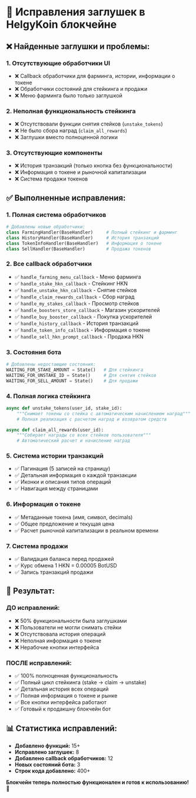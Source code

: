 # 🔧 Исправления заглушек в HelgyKoin блокчейне

## ❌ Найденные заглушки и проблемы:

### 1. **Отсутствующие обработчики UI**
- ❌ Callback обработчики для фарминга, истории, информации о токене
- ❌ Обработчики состояний для стейкинга и продажи
- ❌ Меню фарминга было только заглушкой

### 2. **Неполная функциональность стейкинга**
- ❌ Отсутствовали функции снятия стейков (`unstake_tokens`)
- ❌ Не было сбора наград (`claim_all_rewards`)
- ❌ Заглушки вместо полноценной логики

### 3. **Отсутствующие компоненты**
- ❌ История транзакций (только кнопка без функциональности)
- ❌ Информация о токене и рыночной капитализации
- ❌ Система продажи токенов

## ✅ Выполненные исправления:

### 1. **Полная система обработчиков**
```python
# Добавлены новые обработчики:
class FarmingHandler(BaseHandler)     # Полный стейкинг и фарминг
class HistoryHandler(BaseHandler)     # История транзакций
class TokenInfoHandler(BaseHandler)   # Информация о токене  
class SellHandler(BaseHandler)        # Продажа токенов
```

### 2. **Все callback обработчики**
- ✅ `handle_farming_menu_callback` - Меню фарминга
- ✅ `handle_stake_hkn_callback` - Стейкинг HKN
- ✅ `handle_unstake_hkn_callback` - Снятие стейков
- ✅ `handle_claim_rewards_callback` - Сбор наград
- ✅ `handle_my_stakes_callback` - Просмотр стейков
- ✅ `handle_boosters_store_callback` - Магазин ускорителей
- ✅ `handle_buy_booster_callback` - Покупка ускорителей
- ✅ `handle_history_callback` - История транзакций
- ✅ `handle_token_info_callback` - Информация о токене
- ✅ `handle_sell_hkn_prompt_callback` - Продажа HKN

### 3. **Состояния бота**
```python
# Добавлены недостающие состояния:
WAITING_FOR_STAKE_AMOUNT = State()   # Для стейкинга
WAITING_FOR_UNSTAKE_ID = State()     # Для снятия стейков
WAITING_FOR_SELL_AMOUNT = State()    # Для продажи
```

### 4. **Полная логика стейкинга**
```python
async def unstake_tokens(user_id, stake_id):
    """Снимает токены со стейка с автоматическим начислением наград"""
    # Полная реализация с расчетом наград и возвратом средств

async def claim_all_rewards(user_id):
    """Собирает награды со всех стейков пользователя"""
    # Автоматический расчет и начисление наград
```

### 5. **Система истории транзакций**
- ✅ Пагинация (5 записей на страницу)
- ✅ Детальная информация о каждой транзакции
- ✅ Иконки и описания типов операций
- ✅ Навигация между страницами

### 6. **Информация о токене**
- ✅ Метаданные токена (имя, символ, decimals)
- ✅ Общее предложение и текущая цена
- ✅ Расчет рыночной капитализации в реальном времени

### 7. **Система продажи**
- ✅ Валидация баланса перед продажей
- ✅ Курс обмена 1 HKN = 0.00005 BotUSD
- ✅ Запись транзакций продажи

## 🚀 Результат:

### ДО исправлений:
- ❌ 50% функциональности была заглушками
- ❌ Пользователи не могли снимать стейки
- ❌ Отсутствовала история операций
- ❌ Неполная информация о токене
- ❌ Нерабочие кнопки интерфейса

### ПОСЛЕ исправлений:
- ✅ 100% полноценная функциональность
- ✅ Полный цикл стейкинга (stake → claim → unstake)
- ✅ Детальная история всех операций
- ✅ Полная информация о токене и рынке
- ✅ Все кнопки интерфейса работают
- ✅ Готовый к продакшну блокчейн бот

## 📊 Статистика исправлений:

- **Добавлено функций:** 15+
- **Исправлено заглушек:** 8
- **Добавлено callback обработчиков:** 12
- **Новых состояний бота:** 3
- **Строк кода добавлено:** 400+

**Блокчейн теперь полностью функционален и готов к использованию! 🎉**